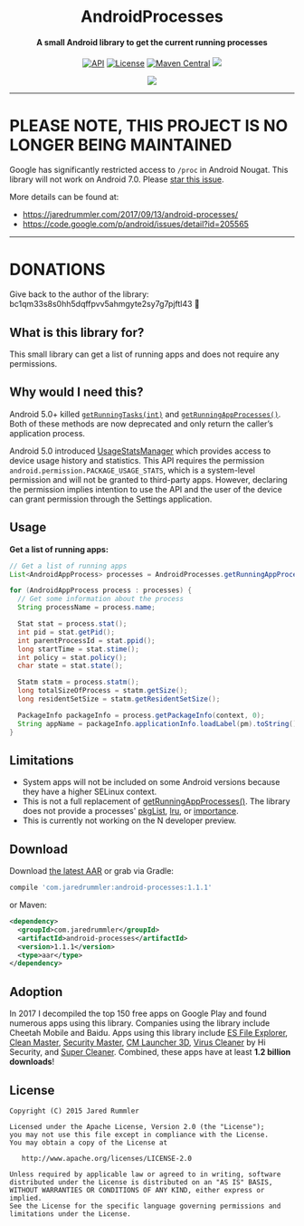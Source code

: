 <h1 align="center">AndroidProcesses</h1>
<h4 align="center">A small Android library to get the current running processes</h4>

<p align="center">
  <a target="_blank" href="https://developer.android.com/reference/android/os/Build.VERSION_CODES.html#DONUT"><img src="https://img.shields.io/badge/API-4%2B-blue.svg?style=flat" alt="API" /></a>
  <a target="_blank" href="LICENSE.txt"><img src="http://img.shields.io/:license-apache-blue.svg" alt="License" /></a>
  <a target="_blank" href="https://maven-badges.herokuapp.com/maven-central/com.jaredrummler/android-processes"><img src="https://maven-badges.herokuapp.com/maven-central/com.jaredrummler/android-processes/badge.svg" alt="Maven Central" /></a>
  <a target="_blank" href="http://www.methodscount.com/?lib=com.jaredrummler%3Aandroid-processes%3A1.1.1"><img src="https://img.shields.io/badge/methods-236-e91e63.svg" /></a>
</p>

<p align="center">
  <a target="_blank" href="https://twitter.com/jaredrummler"><img src="https://img.shields.io/twitter/follow/jaredrummler.svg?style=social" /></a>
</p>

___

# PLEASE NOTE, THIS PROJECT IS NO LONGER BEING MAINTAINED

Google has significantly restricted access to `/proc` in Android Nougat. This library will not work on Android 7.0. Please [star this issue](https://code.google.com/p/android/issues/detail?id=205565).

More details can be found at:

* https://jaredrummler.com/2017/09/13/android-processes/
* https://code.google.com/p/android/issues/detail?id=205565

---

# DONATIONS

Give back to the author of the library: bc1qm33s8s0hh5dqffpvv5ahmgyte2sy7g7pjftl43 🖖

What is this library for?
-------------------------

This small library can get a list of running apps and does not require any permissions.

Why would I need this?
----------------------

Android 5.0+ killed [`getRunningTasks(int)`](http://developer.android.com/intl/zh-cn/reference/android/app/ActivityManager.html#getRunningTasks(int)) and [`getRunningAppProcesses()`](http://developer.android.com/intl/zh-cn/reference/android/app/ActivityManager.html#getRunningAppProcesses()). Both of these methods are now deprecated and only return the caller’s application process.

Android 5.0 introduced [UsageStatsManager](https://developer.android.com/reference/android/app/usage/UsageStatsManager.html) which provides access to device usage history and statistics. This API requires the permission `android.permission.PACKAGE_USAGE_STATS`, which is a system-level permission and will not be granted to third-party apps. However, declaring the permission implies intention to use the API and the user of the device can grant permission through the Settings application.

Usage
-----

**Get a list of running apps:**

```java
// Get a list of running apps
List<AndroidAppProcess> processes = AndroidProcesses.getRunningAppProcesses();

for (AndroidAppProcess process : processes) {
  // Get some information about the process
  String processName = process.name;

  Stat stat = process.stat();
  int pid = stat.getPid();
  int parentProcessId = stat.ppid();
  long startTime = stat.stime();
  int policy = stat.policy();
  char state = stat.state();

  Statm statm = process.statm();
  long totalSizeOfProcess = statm.getSize();
  long residentSetSize = statm.getResidentSetSize();

  PackageInfo packageInfo = process.getPackageInfo(context, 0);
  String appName = packageInfo.applicationInfo.loadLabel(pm).toString();
}
```

Limitations
-----------

* System apps will not be included on some Android versions because they have a higher SELinux context.
* This is not a full replacement of [getRunningAppProcesses()](http://developer.android.com/intl/zh-cn/reference/android/app/ActivityManager.html#getRunningAppProcesses()). The library does not provide a processes' [pkgList](http://developer.android.com/reference/android/app/ActivityManager.RunningAppProcessInfo.html#pkgList), [lru](http://developer.android.com/intl/zh-cn/reference/android/app/ActivityManager.RunningAppProcessInfo.html#lru), or [importance](http://developer.android.com/intl/zh-cn/reference/android/app/ActivityManager.RunningAppProcessInfo.html#importance).
* This is currently not working on the N developer preview.

Download
--------

Download [the latest AAR](https://repo1.maven.org/maven2/com/jaredrummler/android-processes/1.1.1/android-processes-1.1.1.aar) or grab via Gradle:

```groovy
compile 'com.jaredrummler:android-processes:1.1.1'
```
or Maven:
```xml
<dependency>
  <groupId>com.jaredrummler</groupId>
  <artifactId>android-processes</artifactId>
  <version>1.1.1</version>
  <type>aar</type>
</dependency>
```

Adoption
--------

In 2017 I decompiled the top 150 free apps on Google Play and found numerous apps using this library. Companies using the library include Cheetah Mobile and Baidu. Apps using this library include [ES File Explorer](https://play.google.com/store/apps/details?id=com.estrongs.android.pop&hl=en), [Clean Master](https://play.google.com/store/apps/details?id=com.cleanmaster.mguard&hl=en), [Security Master](https://play.google.com/store/apps/details?id=com.cleanmaster.security&hl=en), [CM Launcher 3D](https://play.google.com/store/apps/details?id=com.ksmobile.launcher&hl=en), [Virus Cleaner](https://play.google.com/store/apps/details?id=com.ehawk.antivirus.applock.wifi&hl=en) by Hi Security, and [Super Cleaner](https://play.google.com/store/apps/details?id=com.apps.go.clean.boost.master&hl=en). Combined, these apps have at least **1.2 billion downloads**!

License
--------

    Copyright (C) 2015 Jared Rummler

    Licensed under the Apache License, Version 2.0 (the "License");
    you may not use this file except in compliance with the License.
    You may obtain a copy of the License at

       http://www.apache.org/licenses/LICENSE-2.0

    Unless required by applicable law or agreed to in writing, software
    distributed under the License is distributed on an "AS IS" BASIS,
    WITHOUT WARRANTIES OR CONDITIONS OF ANY KIND, either express or implied.
    See the License for the specific language governing permissions and
    limitations under the License.

